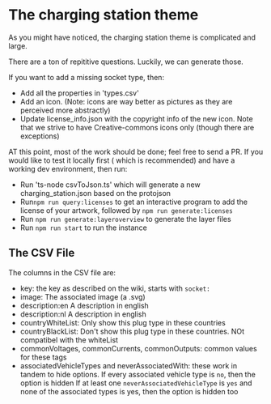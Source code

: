 The charging station theme
==========================

As you might have noticed, the charging station theme is complicated and large.

There are a ton of repititive questions. Luckily, we can generate those.

If you want to add a missing socket type, then:

- Add all the properties in 'types.csv'
- Add an icon. (Note: icons are way better as pictures as they are perceived more abstractly)
- Update license_info.json with the copyright info of the new icon. Note that we strive to have Creative-commons icons
  only (though there are exceptions)

AT this point, most of the work should be done; feel free to send a PR. If you would like to test it locally first (
which is recommended) and have a working dev environment, then run:

- Run 'ts-node csvToJson.ts' which will generate a new charging_station.json based on the protojson
- Run`npm run query:licenses` to get an interactive program to add the license of your artwork, followed
  by `npm run generate:licenses`
- Run `npm run generate:layeroverview` to generate the layer files
- Run `npm run start` to run the instance

The CSV File
------------

The columns in the CSV file are:

- key: the key as described on the wiki, starts with `socket:`
- image: The associated image (a .svg)
- description:en A description in english
- description:nl A description in english
- countryWhiteList: Only show this plug type in these countries
- countryBlackList: Don't show this plug type in these countries. NOt compatibel with the whiteList
- commonVoltages, commonCurrents, commonOutputs: common values for these tags
- associatedVehicleTypes and neverAssociatedWith: these work in tandem to hide options. If every associated vehicle type
  is `no`, then the option is hidden If at least one `neverAssociatedVehicleType` is `yes` and none of the associated
  types is yes, then the option is hidden too
